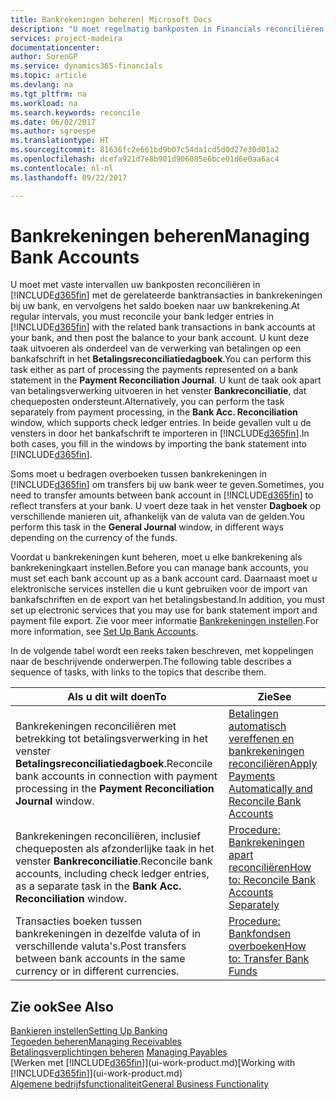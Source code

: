 ```yaml
---
title: Bankrekeningen beheren| Microsoft Docs
description: "U moet regelmatig bankposten in Financials reconciliëren met de gerelateerde banktransacties in uw bankrekeningen."
services: project-madeira
documentationcenter: 
author: SorenGP
ms.service: dynamics365-financials
ms.topic: article
ms.devlang: na
ms.tgt_pltfrm: na
ms.workload: na
ms.search.keywords: reconcile
ms.date: 06/02/2017
ms.author: sgroespe
ms.translationtype: HT
ms.sourcegitcommit: 81636fc2e661bd9b07c54da1cd5d0d27e30d01a2
ms.openlocfilehash: dcefa921d7e8b901d906085e6bce01d6e0aa6ac4
ms.contentlocale: nl-nl
ms.lasthandoff: 09/22/2017

---
```

# <a name="managing-bank-accounts"></a><span data-ttu-id="19947-103">Bankrekeningen beheren</span><span class="sxs-lookup"><span data-stu-id="19947-103">Managing Bank Accounts</span></span>
<span data-ttu-id="19947-104">U moet met vaste intervallen uw bankposten reconciliëren in [!INCLUDE[d365fin](includes/d365fin_md.md)] met de gerelateerde banktransacties in bankrekeningen bij uw bank, en vervolgens het saldo boeken naar uw bankrekening.</span><span class="sxs-lookup"><span data-stu-id="19947-104">At regular intervals, you must reconcile your bank ledger entries in [!INCLUDE[d365fin](includes/d365fin_md.md)] with the related bank transactions in bank accounts at your bank, and then post the balance to your bank account.</span></span> <span data-ttu-id="19947-105">U kunt deze taak uitvoeren als onderdeel van de verwerking van betalingen op een bankafschrift in het **Betalingsreconciliatiedagboek**.</span><span class="sxs-lookup"><span data-stu-id="19947-105">You can perform this task either as part of processing the payments represented on a bank statement in the **Payment Reconciliation Journal**.</span></span> <span data-ttu-id="19947-106">U kunt de taak ook apart van betalingsverwerking uitvoeren in het venster **Bankreconciliatie**, dat chequeposten ondersteunt.</span><span class="sxs-lookup"><span data-stu-id="19947-106">Alternatively, you can perform the task separately from payment processing, in the **Bank Acc. Reconciliation** window, which supports check ledger entries.</span></span> <span data-ttu-id="19947-107">In beide gevallen vult u de vensters in door het bankafschrift te importeren in [!INCLUDE[d365fin](includes/d365fin_md.md)].</span><span class="sxs-lookup"><span data-stu-id="19947-107">In both cases, you fill in the windows by importing the bank statement into [!INCLUDE[d365fin](includes/d365fin_md.md)].</span></span>

<span data-ttu-id="19947-108">Soms moet u bedragen overboeken tussen bankrekeningen in [!INCLUDE[d365fin](includes/d365fin_md.md)] om transfers bij uw bank weer te geven.</span><span class="sxs-lookup"><span data-stu-id="19947-108">Sometimes, you need to transfer amounts between bank account in [!INCLUDE[d365fin](includes/d365fin_md.md)] to reflect transfers at your bank.</span></span> <span data-ttu-id="19947-109">U voert deze taak in het venster **Dagboek** op verschillende manieren uit, afhankelijk van de valuta van de gelden.</span><span class="sxs-lookup"><span data-stu-id="19947-109">You perform this task in the **General Journal** window, in different ways depending on the currency of the funds.</span></span>

<span data-ttu-id="19947-110">Voordat u bankrekeningen kunt beheren, moet u elke bankrekening als bankrekeningkaart instellen.</span><span class="sxs-lookup"><span data-stu-id="19947-110">Before you can manage bank accounts, you must set each bank account up as a bank account card.</span></span> <span data-ttu-id="19947-111">Daarnaast moet u elektronische services instellen die u kunt gebruiken voor de import van bankafschriften en de export van het betalingsbestand.</span><span class="sxs-lookup"><span data-stu-id="19947-111">In addition, you must set up electronic services that you may use for bank statement import and payment file export.</span></span> <span data-ttu-id="19947-112">Zie voor meer informatie [Bankrekeningen instellen](bank-setup-banking.md).</span><span class="sxs-lookup"><span data-stu-id="19947-112">For more information, see [Set Up Bank Accounts](bank-setup-banking.md).</span></span>

<span data-ttu-id="19947-113">In de volgende tabel wordt een reeks taken beschreven, met koppelingen naar de beschrijvende onderwerpen.</span><span class="sxs-lookup"><span data-stu-id="19947-113">The following table describes a sequence of tasks, with links to the topics that describe them.</span></span>

| <span data-ttu-id="19947-114">Als u dit wilt doen</span><span class="sxs-lookup"><span data-stu-id="19947-114">To</span></span> | <span data-ttu-id="19947-115">Zie</span><span class="sxs-lookup"><span data-stu-id="19947-115">See</span></span> |
| --- | --- |
| <span data-ttu-id="19947-116">Bankrekeningen reconciliëren met betrekking tot betalingsverwerking in het venster **Betalingsreconciliatiedagboek**.</span><span class="sxs-lookup"><span data-stu-id="19947-116">Reconcile bank accounts in connection with payment processing in the **Payment Reconciliation Journal** window.</span></span> |[<span data-ttu-id="19947-117">Betalingen automatisch vereffenen en bankrekeningen reconciliëren</span><span class="sxs-lookup"><span data-stu-id="19947-117">Apply Payments Automatically and Reconcile Bank Accounts</span></span>](receivables-apply-payments-auto-reconcile-bank-accounts.md) |
| <span data-ttu-id="19947-118">Bankrekeningen reconciliëren, inclusief chequeposten als afzonderlijke taak in het venster **Bankreconciliatie**.</span><span class="sxs-lookup"><span data-stu-id="19947-118">Reconcile bank accounts, including check ledger entries, as a separate task in the **Bank Acc. Reconciliation** window.</span></span> |[<span data-ttu-id="19947-119">Procedure: Bankrekeningen apart reconciliëren</span><span class="sxs-lookup"><span data-stu-id="19947-119">How to: Reconcile Bank Accounts Separately</span></span>](bank-how-reconcile-bank-accounts-separately.md) |
| <span data-ttu-id="19947-120">Transacties boeken tussen bankrekeningen in dezelfde valuta of in verschillende valuta's.</span><span class="sxs-lookup"><span data-stu-id="19947-120">Post transfers between bank accounts in the same currency or in different currencies.</span></span> |[<span data-ttu-id="19947-121">Procedure: Bankfondsen overboeken</span><span class="sxs-lookup"><span data-stu-id="19947-121">How to: Transfer Bank Funds</span></span>](bank-how-transfer-bank-funds.md) |

## <a name="see-also"></a><span data-ttu-id="19947-122">Zie ook</span><span class="sxs-lookup"><span data-stu-id="19947-122">See Also</span></span>
[<span data-ttu-id="19947-123">Bankieren instellen</span><span class="sxs-lookup"><span data-stu-id="19947-123">Setting Up Banking</span></span>](bank-setup-banking.md)  
[<span data-ttu-id="19947-124">Tegoeden beheren</span><span class="sxs-lookup"><span data-stu-id="19947-124">Managing Receivables</span></span>](receivables-manage-receivables.md)  
<span data-ttu-id="19947-125">[Betalingsverplichtingen beheren](payables-manage-payables.md)  </span><span class="sxs-lookup"><span data-stu-id="19947-125">[Managing Payables](payables-manage-payables.md)  </span></span>  
<span data-ttu-id="19947-126">[Werken met [!INCLUDE[d365fin](includes/d365fin_md.md)]](ui-work-product.md)</span><span class="sxs-lookup"><span data-stu-id="19947-126">[Working with [!INCLUDE[d365fin](includes/d365fin_md.md)]](ui-work-product.md)</span></span>  
[<span data-ttu-id="19947-127">Algemene bedrijfsfunctionaliteit</span><span class="sxs-lookup"><span data-stu-id="19947-127">General Business Functionality</span></span>](ui-across-business-areas.md)  

